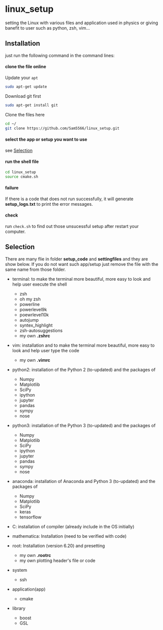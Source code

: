 # linux_setup
setting the Linux with various files and application used in physics or giving banefit to user such as python, zsh, vim...

## Installation
just run the following command in the command lines:

#### clone the file online
Update your `apt`
```bash
sudo apt-get update
```
Download git first
```bash
sudo apt-get install git
```
Clone the files here
```bash
cd ~/
git clone https://github.com/Sam5566/linux_setup.git
```
#### select the app or setup you want to use
see [Selection](https://github.com/Sam5566/linux_setup#selection)

#### run the shell file
```bash
cd linux_setup
source cmake.sh
```
#### failure
If there is a code that does not run successfully, it will generate **setup_logs.txt** to print the error messages.

#### check
run `check.sh` to find out those unsucessful setup after restart your computer.

## Selection
There are many flie in folder **setup_code** and **settingfiles** and they are show below. If you do not want such app/setup just remove the file with the same name from those folder.

* terminal: to make the terminal more beautiful, more easy to look and help user execute the shell
	* zsh
	* oh my zsh
	* powerline
    * powerlevel9k
    * poewrlevel10k
	* autojump
	* syntex_highlight
    * zsh-autosuggestions
	* my own **.zshrc**
* vim: installation and to make the terminal more beautiful, more easy to look and help user type the code
	* my own **.vimrc**
* python2: installation of the Python 2 (to-updated) and the packages of
	* Numpy
	* Matplotlib
	* SciPy
    * ipython
    * jupyter
    * pandas
    * sympy
    * nose
* python3: installation of the Python 3 (to-updated) and the packages of
	* Numpy
	* Matplotlib
	* SciPy
    * ipython
    * jupyter
    * pandas
    * sympy
    * nose
* anaconda: installation of Anaconda and Python 3 (to-updated) and the packages of
	* Numpy
	* Matplotlib
	* SciPy
	* keras
	* tensorflow
* C: installation of compiler (already include in the OS initially)

* mathematica: Installation (need to be verified with code)
* root: Installation (version 6.20) and presetting
	* my own **.rootrc**
	* my own plotting header's file or code
* system
    * ssh
* application(app)
    * cmake
    
* library
    * boost
    * GSL
